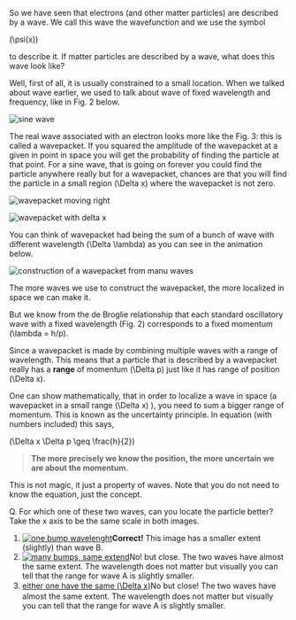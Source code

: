 So we have seen that electrons (and other matter particles) are described by a wave. We call this wave the wavefunction and we use the symbol

\(\psi(x)\)

to describe it. If matter particles are described by a wave, what does this wave look like?

Well, first of all, it is usually constrained to a small location. When we talked about wave earlier, we used to talk about wave of fixed wavelength and frequency, like in Fig. 2 below.

![sine wave](https://online.science.psu.edu/sites/default/files/phys010/W8photon-electron/500px-Wave_Sinusoidal_Cosine_wave_sine_Blue.svg_.png "Fig 2: Standard oscillatory wave with a fixed wavelength and frequency. ")

The real wave associated with an electron looks more like the Fig. 3: this is called a wavepacket. If you squared the amplitude of the wavepacket at a given in point in space you will get the probability of finding the particle at that point. For a sine wave, that is going on forever you could find the particle anywhere really but for a wavepacket, chances are that you will find the particle in a small region \(\Delta x\) where the wavepacket is not zero.

![wavepacket moving right](https://online.science.psu.edu/sites/default/files/phys010/W8photon-electron/Wave_packet_%28no_dispersion%29.gif)

![wavepacket with delta x](https://online.science.psu.edu/sites/default/files/phys010/W8photon-electron/Wavepacket.png "Fig 3: A wavepacket is a wave made of superposition of multiple oscillatory waves. The wavepacket has a definite range of location in space \(\Delta x\).")

You can think of wavepacket had being the sum of a bunch of wave with different wavelength \(\Delta \lambda\) as you can see in the animation below.

![construction of a wavepacket from manu waves](https://online.science.psu.edu/sites/default/files/phys010/W8photon-electron/Sequential_superposition_of_plane_waves.gif)

The more waves we use to construct the wavepacket, the more localized in space we can make it.

But we know from the de Broglie relationship that each standard oscillatory wave with a fixed wavelength (Fig. 2) corresponds to a fixed momentum \(\lambda = h/p\).

<span>Since a wavepacket is made by combining multiple waves with a range of wavelength. This means that a particle that is described by a wavepacket really has a </span>**range**<span> of momentum \(\Delta p\) just like it has range of position \(\Delta x\).</span>

One can show mathematically, that in order to localize a wave in space (a wavepacket in a small range \(\Delta x\) ), you need to sum a bigger range of momentum. This is known as the uncertainty principle. In equation (with numbers included) this says,

\(\Delta x \Delta p \geq \frac{h}{2}\)

> **The more precisely we know the position, the more uncertain we are about the momentum.**

This is not magic, it just a property of waves. Note that you do not need to know the equation, just the concept.

<div class="question"><span>Q. For which one of these two waves, can you locate the particle better? Take the x axis to be the same scale in both images. </span>

1. [![one bump wavelenght](https://online.science.psu.edu/sites/default/files/phys010/W8photon-electron/HeisenbergA.png)](#)**Correct!** This image has a smaller extent (slightly) than wave B.
2. [![many bumps, same extend](https://online.science.psu.edu/sites/default/files/phys010/W8photon-electron/HeisenbergB.png)](#)No! but close. The two waves have almost the same extent. The wavelength does not matter but visually you can tell that the range for wave A is slightly smaller.
3. [<span>either one have the same \(\Delta x\)</span>](#)No but close! <span style="line-height: 20.4px; background-color: initial;">The two waves have almost the same extent. The wavelength does not matter but visually you can tell that the range for wave A is slightly smaller.</span>
 
</div>